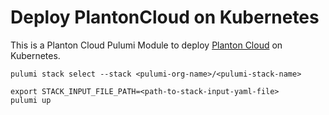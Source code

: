 # Deploy PlantonCloud on Kubernetes

This is a Planton Cloud Pulumi Module to deploy [Planton Cloud](https://planton.cloud/) on Kubernetes.

```shell
pulumi stack select --stack <pulumi-org-name>/<pulumi-stack-name>
```

```shell
export STACK_INPUT_FILE_PATH=<path-to-stack-input-yaml-file>
pulumi up
```
